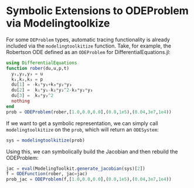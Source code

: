 # Symbolic Extensions to ODEProblem via Modelingtoolkize

For some `DEProblem` types, automatic tracing functionality is already included
via the `modelingtoolkitize` function. Take, for example, the Robertson ODE
defined as an `ODEProblem` for DifferentialEquations.jl:

```julia
using DifferentialEquations
function rober(du,u,p,t)
  y₁,y₂,y₃ = u
  k₁,k₂,k₃ = p
  du[1] = -k₁*y₁+k₃*y₂*y₃
  du[2] =  k₁*y₁-k₂*y₂^2-k₃*y₂*y₃
  du[3] =  k₂*y₂^2
  nothing
end
prob = ODEProblem(rober,[1.0,0.0,0.0],(0.0,1e5),(0.04,3e7,1e4))
```

If we want to get a symbolic representation, we can simply call `modelingtoolkitize`
on the `prob`, which will return an `ODESystem`:

```julia
sys = modelingtoolkitize(prob)
```

Using this, we can symbolically build the Jacobian and then rebuild the ODEProblem:

```julia
jac = eval(ModelingToolkit.generate_jacobian(sys)[2])
f = ODEFunction(rober, jac=jac)
prob_jac = ODEProblem(f,[1.0,0.0,0.0],(0.0,1e5),(0.04,3e7,1e4))
```
